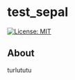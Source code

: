 # test_sepal  
[![License: MIT](https://img.shields.io/badge/License-MIT-yellow.svg)](https://github.com/12rambau/test_sepal/blob/master/LICENSE)  
  
## About  
  
turlututu  
